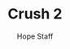 ---
image: /assets/img/kl/kl_crush_2.png
title: Crush 2
number: 2
categories:
  - Meditations
  - Difficulty
  - Crush
author: Hope Staff
notes: Crush 2
embed: >-
  <iframe style="border-radius:12px" src="https://open.spotify.com/embed/episode/7wyvfGzIbfy66XSq3QudvA?utm_source=generator" width="100%" height="352" frameBorder="0" allowfullscreen="" allow="autoplay; clipboard-write; encrypted-media; fullscreen; picture-in-picture" loading="lazy"></iframe>
transcript: >-
  SOME LINES OF TEXT START HERE
---